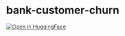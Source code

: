 # bank-customer-churn

[![Open in HuggingFace](https://static.streamlit.io/badges/streamlit_badge_black_white.svg)](https://huggingface.co/spaces/mfandhi/bank-customer-churn)
